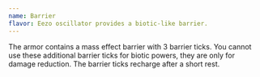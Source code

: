 ```yaml
---
name: Barrier
flavor: Eezo oscillator provides a biotic-like barrier.
---
```

The armor contains a mass effect barrier with 3 barrier ticks. You cannot use these additional barrier ticks for biotic powers, they are only for damage reduction. The barrier ticks recharge after a short rest.
